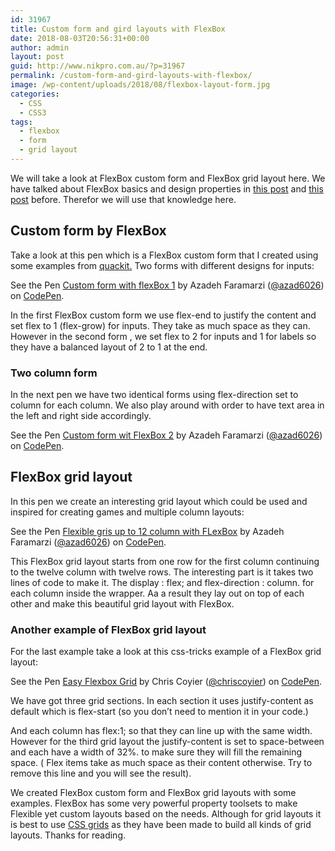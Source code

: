 ```yaml
---
id: 31967
title: Custom form and gird layouts with FlexBox
date: 2018-08-03T20:56:31+00:00
author: admin
layout: post
guid: http://www.nikpro.com.au/?p=31967
permalink: /custom-form-and-gird-layouts-with-flexbox/
image: /wp-content/uploads/2018/08/flexbox-layout-form.jpg
categories:
  - CSS
  - CSS3
tags:
  - flexbox
  - form
  - grid layout
---
```

We will take a look at FlexBox custom form and FlexBox grid layout here. We have talked about FlexBox basics and design properties in [this post](http://www.nikpro.com.au/flexbox-explained-in-a-simple-way-with-examples-part-1/) and [this post](http://www.nikpro.com.au/flexbox-explained-in-a-simple-way-with-examples-part-2/) before. Therefor we will use that knowledge here.

## Custom form by FlexBox

Take a look at this pen which is a FlexBox custom form that I created using some examples from [quackit.](http://quackit.com) Two forms with different designs for inputs:

<p data-height="600" data-theme-id="0" data-slug-hash="bjKdJZ" data-default-tab="html,result" data-user="azad6026" data-pen-title="Custom form with flexBox 1" class="codepen">
  See the Pen <a href="https://codepen.io/azad6026/pen/bjKdJZ/">Custom form with flexBox 1</a> by Azadeh Faramarzi (<a href="https://codepen.io/azad6026">@azad6026</a>) on <a href="https://codepen.io">CodePen</a>.
</p>

In the first FlexBox custom form we use flex-end to justify the content and set flex to 1 (flex-grow) for inputs. They take as much space as they can. However in the second form , we set flex to 2 for inputs and 1 for labels so they have a balanced layout of 2 to 1 at the end. 

### Two column form

In the next pen we have two identical forms using flex-direction set to column for each column. We also play around with order to have text area in the left and right side accordingly.

<p data-height="600" data-theme-id="0" data-slug-hash="GBGpve" data-default-tab="html,result" data-user="azad6026" data-pen-title="Custom form wit FlexBox 2" class="codepen">
  See the Pen <a href="https://codepen.io/azad6026/pen/GBGpve/">Custom form wit FlexBox 2</a> by Azadeh Faramarzi (<a href="https://codepen.io/azad6026">@azad6026</a>) on <a href="https://codepen.io">CodePen</a>.
</p>

## FlexBox grid layout

In this pen we create an interesting grid layout which could be used and inspired for creating games and multiple column layouts:

<p data-height="265" data-theme-id="0" data-slug-hash="oMyjPa" data-default-tab="html,result" data-user="azad6026" data-pen-title="Flexible gris up to 12 column with FLexBox" class="codepen">
  See the Pen <a href="https://codepen.io/azad6026/pen/oMyjPa/">Flexible gris up to 12 column with FLexBox</a> by Azadeh Faramarzi (<a href="https://codepen.io/azad6026">@azad6026</a>) on <a href="https://codepen.io">CodePen</a>.
</p>

This FlexBox grid layout starts from one row for the first column continuing to the twelve column with twelve rows. The interesting part is it takes two lines of code to make it. The display : flex; and flex-direction : column. for each column inside the wrapper. Aa a result they lay out on top of each other and make this beautiful grid layout with FlexBox.

### Another example of FlexBox grid layout

For the last example take a look at this css-tricks example of a FlexBox grid layout:

<p data-height="500" data-theme-id="0" data-slug-hash="bedKLV" data-default-tab="html,result" data-user="chriscoyier" data-pen-title="Easy Flexbox Grid" class="codepen">
  See the Pen <a href="https://codepen.io/chriscoyier/pen/bedKLV/">Easy Flexbox Grid</a> by Chris Coyier (<a href="https://codepen.io/chriscoyier">@chriscoyier</a>) on <a href="https://codepen.io">CodePen</a>.
</p>

We have got three grid sections. In each section it uses justify-content as default which is flex-start (so you don&#8217;t need to mention it in your code.)

And each column has flex:1; so that they can line up with the same width. However for the third grid layout the justify-content is set to space-between and each have a width of 32%. to make sure they will fill the remaining space. ( Flex items take as much space as their content otherwise. Try to remove this line and you will see the result).

We created FlexBox custom form and FlexBox grid layouts with some examples. FlexBox has some very powerful property toolsets to make Flexible yet custom layouts based on the needs. Although for grid layouts it is best to use [CSS grids](http://www.nikpro.com.au/css-grid-layout-review-with-examples-part-1/) as they have been made to build all kinds of grid layouts. Thanks for reading.